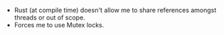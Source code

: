  - Rust (at compile time) doesn't allow me to share references amongst threads or out of scope.
  - Forces me to use Mutex locks.